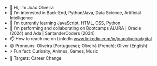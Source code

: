 - 👋 Hi, I’m João Oliveira
- 👀 I’m interested in Back-End, Python/Java, Data Science, Artificial Intelligence
- 🌱 I’m currently learning JavaScript, HTML, CSS, Python
- 💞️ I’m performing and collaborating on Bootcamps ALURA | Oracle (2024) and Ada | SantanderCoders (2024)
- 📫 How to reach me on LinledIn www.linkedin.com/in/joaooliveiradigital
- 😄 Pronouns: Oliveira (Portuguese); Oliveirá (French); Oliver (English)
- ⚡ Fun fact: Curiosity, Animes, Games, Music
- 🎯 Targets: Career Change
